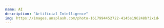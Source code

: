 ```yaml
---
name: AI
description: "Artificial Intelligence"
img: https://images.unsplash.com/photo-1617994452722-4145e196248b?ixid=MnwxMjA3fDB8MHxwaG90by1wYWdlfHx8fGVufDB8fHx8&ixlib=rb-1.2.1&auto=format&fit=crop&w=1350&q=80
---
```


